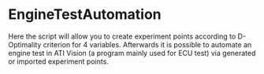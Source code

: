 # EngineTestAutomation
Here the script will allow you to create experiment points according to D-Optimality criterion for 4 variables. Afterwards it is possible to automate an engine test in ATI Vision (a program mainly used for ECU test) via generated or imported experiment points. 
